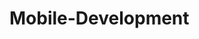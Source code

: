 # Mobile-Development [![<BeCipes>](https://app.circleci.com/gh/BeCipes/Mobile-Development.svg?style=svg&circle-token=CCIPAT_EHKkn694dajqkvUEAAdRbp_b16d35bd004d8f21dba6f0c54c59ee9d0ed3a565)](https://app.circleci.com/pipelines/gh/BeCipes/Mobile-Development)
